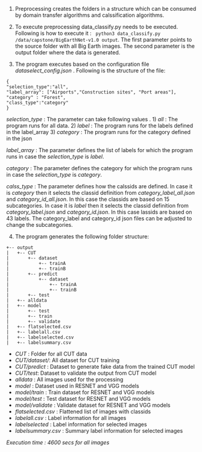 1. Preprocessing creates the folders in a structure which can be consumed by domain transfer algorithms and calssification algorithms.

2. To execute preprocessing  data_classify.py needs to be executed. Following is how to execute it : ``` python3 data_classify.py /data/capstone/BigEarthNet-v1.0 output```. The first parameter points to the source folder with all Big Earth images. The second parameter is the output folder where the data is generated.

3. The program executes based on the configuration file *dataselect_config.json* . Following is the structure of the file:

```
{
"selection_type":"all",
"label_array": ["Airports","Construction sites", "Port areas"],
"category" : "Forest",
"class_type":"category"
}
```
*selection_type* : The parameter can take following values . 1) *all* : The program runs for all data. 2) *label* : The program runs for the labels defined in the label_array 3) *category* : The program runs for the category defined in the json

*label_array* : The parameter defines the list of labels for which the program runs in case the *selection_type* is *label*.

*category* : The parameter defines the category for which the program runs in case the *selection_type* is *category*.

*calss_type* : The parameter defines how the calssids are defined. In case it is *category* then it selects the classid definition from *category_label_all.json* and *category_id_all.json*. In this case the classids are based on 15 subcategories. In case it is *label* then it selects the classid definition from *category_label.json* and *category_id.json*. In this case lassids are based on 43 labels. The category_label and category_id json files can be adjusted to change the subcategories.

4. The program generates the following folder structure:
```
+-- output
|   +-- CUT
|       +-- dataset
|           +-- trainA
|           +-- trainB
|       +-- predict
|           +-- dataset
|               +-- trainA
|               +-- trainB
|       +-- test
|   +-- alldata
|   +-- model
|       +-- test
|       +-- train
|       +-- validate
|   +-- flatselected.csv
|   +-- labelall.csv
|   +-- labelselected.csv
|   +-- labelsummary.csv
```
- *CUT* : Folder for all CUT data
- *CUT/dataset/*: All dataset for CUT training
- *CUT/predict* : Dataset to generate fake data from the trained CUT model
- *CUT/test*: Dataset to validate the output from CUT model
- *alldata* : All images used for the processing
- *model* : Dataset used in RESNET and VGG models
- *model/train* : Train dataset for RESNET and VGG models
- *model/test* : Test dataset for RESNET and VGG models
- *model/validate* : Validate dataset for RESNET and VGG models
- *flatselected.csv* : Flattened list of images with classids
- *labelall.csv* : Label information for all images
- *labelselected* : Label information for selected images
- *labelsummary.csv* : Summary label information for selected images

*Execution time : 4600 secs for all images*
